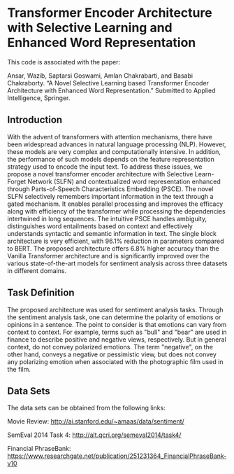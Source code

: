 # Transformer Encoder Architecture with Selective Learning and Enhanced Word Representation

This code is associated with the paper:

Ansar, Wazib, Saptarsi Goswami, Amlan Chakrabarti, and Basabi Chakraborty. “A Novel Selective Learning based Transformer Encoder Architecture with Enhanced Word Representation.” Submitted to Applied Intelligence, Springer.

## Introduction
With the advent of transformers with attention mechanisms, there have been widespread advances in natural language processing (NLP). However, these models are very complex and computationally intensive. In addition, the performance of such models depends on the feature representation strategy used to encode the input text. To address these issues, we propose a novel transformer encoder architecture with Selective Learn-Forget Network (SLFN) and contextualized word representation enhanced through Parts-of-Speech Characteristics Embedding (PSCE). The novel SLFN selectively remembers important information in the text through a gated mechanism. It enables parallel processing and improves the efficacy along with efficiency of the transformer while processing the dependencies intertwined in long sequences. The intuitive PSCE handles ambiguity, distinguishes word entailments based on context and effectively understands syntactic and semantic information in text. The single block architecture is very efficient, with 96.1% reduction in parameters compared to BERT. The proposed architecture offers 6.8% higher accuracy than the Vanilla Transformer architecture and is significantly improved over the various state-of-the-art models for sentiment analysis across three datasets in different domains.


## Task Definition
The proposed architecture was used for sentiment analysis tasks. Through the sentiment analysis task, one can determine the polarity of emotions or opinions in a sentence. The point to consider is that emotions can vary from context to context. For example, terms such as "bull" and "bear" are used in finance to describe positive and negative views, respectively. But in general context, do not convey polarized emotions. The term "negative", on the other hand, conveys a negative or pessimistic view, but does not convey any polarizing emotion when associated with the photographic film used in the film.

## Data Sets
The data sets can be obtained from the following links:

Movie Review: http://ai.stanford.edu/~amaas/data/sentiment/

SemEval 2014 Task 4: http://alt.qcri.org/semeval2014/task4/

Financial PhraseBank: https://www.researchgate.net/publication/251231364_FinancialPhraseBank-v10

